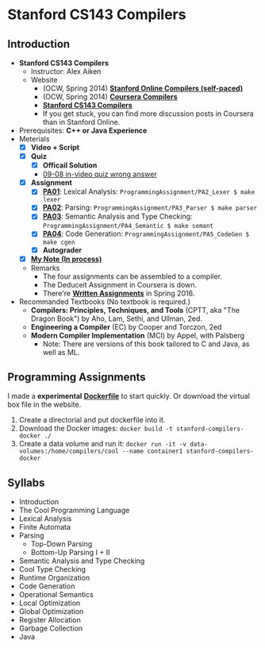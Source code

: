# Stanford CS143 Compilers

## Introduction

- **Stanford CS143 Compilers**
	- Instructor: Alex Aiken
	- Website
		- (OCW, Spring 2014) [**Stanford Online Compilers (self-paced)**](https://lagunita.stanford.edu/courses/Engineering/Compilers/Fall2014/courseware)
		- (OCW, Spring 2014) [**Coursera Compilers**](https://www.coursera.org/course/compilers)
		- [**Stanford CS143 Compilers**](http://web.stanford.edu/class/cs143/)
		- If you get stuck, you can find more discussion posts in Coursera than in Stanford Online.
- Prerequisites: **C++ or Java Experience**
- Meterials 
	- [x] **Video + Script**
	- [x] **Quiz**
		- [x] **Officail Solution**
		- [09-08 in-video quiz wrong answer](https://lagunita.stanford.edu/courses/Engineering/Compilers/Fall2014/discussion/forum/i4x-Engineering-Compilers-Lectures-Fall2014/threads/5473bbd457f960b95d0011f1#)
	- [x] **Assignment**
		- [x] [**PA01**](ProgrammingAssignment/PA2_Lexer): Lexical Analysis: `ProgrammingAssignment/PA2_Lexer $ make lexer`
		- [x] [**PA02**](ProgrammingAssignment/PA3_Parser): Parsing: `ProgrammingAssignment/PA3_Parser $ make parser`
		- [x] [**PA03**](ProgrammingAssignment/PA4_Semantic): Semantic Analysis and Type Checking: `ProgrammingAssignment/PA4_Semantic $ make semant`
		- [x] [**PA04**](ProgrammingAssignment/PA5_CodeGen): Code Generation: `ProgrammingAssignment/PA5_CodeGen $ make cgen`
		- [x] **Autograder**
	- [x] [**My Note (In process)**](Notes.ipynb)
	- Remarks
		- The four assignments can be assembled to a compiler.
		- The Deduceit Assignment in Coursera is down.
		- There're [**Written Assignments**](http://web.stanford.edu/class/cs143/) in Spring 2016.
- Recommanded Textbooks (No textbook is required.)
	- **Compilers: Principles, Techniques, and Tools** (CPTT, aka "The Dragon Book") by Aho, Lam, Sethi, and Ullman, 2ed.
	- **Engineering a Compiler** (EC) by Cooper and Torczon, 2ed
	- **Modern Compiler Implementation** (MCI) by Appel, with Palsberg 
		- Note: There are versions of this book tailored to C and Java, as well as ML.

## Programming Assignments

I made a **experimental** [**Dockerfile**](Dockerfile) to start quickly. Or download the virtual box file in the website.

1. Create a directorial and put dockerfile into it.
2. Download the Docker images: `docker build -t stanford-compilers-docker ./`
3. Create a data volume and run it: `docker run -it -v data-volumes:/home/compilers/cool --name container1 stanford-compilers-docker`


## Syllabs

- Introduction
- The Cool Programming Language
- Lexical Analysis
- Finite Automata
- Parsing
	- Top-Down Parsing
	- Bottom-Up Parsing I + II
- Semantic Analysis and Type Checking
- Cool Type Checking
- Runtime Organization
- Code Generation
- Operational Semantics
- Local Optimization
- Global Optimization
- Register Allocation
- Garbage Collection
- Java
